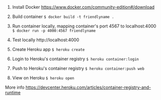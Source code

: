 1. Install Docker
https://www.docker.com/community-edition#/download

2. Build container
`$ docker build -t friendlyname .`

3. Run container locally, mapping container's port 4567 to localhost:4000
`$ docker run -p 4000:4567 friendlyname`

4. Test locally
http://localhost:4000

5. Create Heroku app
`$ heroku create`

6. Login to Heroku's container registry
`$ heroku container:login`

7. Push to Heroku's container registry
`$ heroku container:push web`

8. View on Heroku
`$ heroku open`

More info
https://devcenter.heroku.com/articles/container-registry-and-runtime
